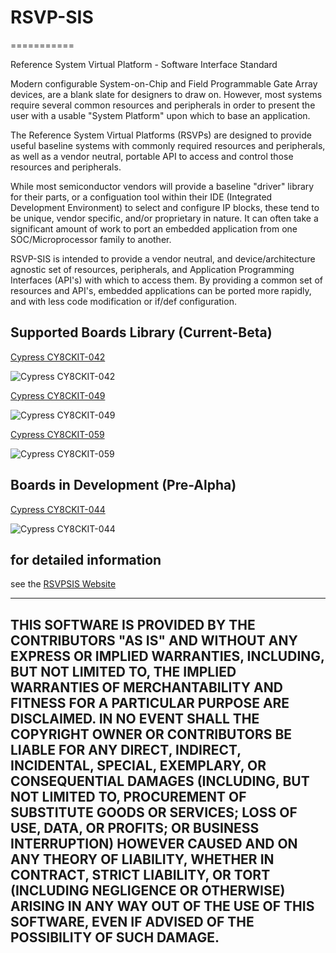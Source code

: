 # RSVP-SIS
===========

Reference System Virtual Platform - Software Interface Standard

Modern configurable System-on-Chip and Field Programmable Gate Array devices, are a blank slate for designers to draw on. However, most systems require several common resources and peripherals in order to present the user with a usable "System Platform" upon which to base an application.

The Reference System Virtual Platforms (RSVPs) are designed to provide useful baseline systems with commonly required resources and peripherals, as well as a vendor neutral, portable API to access and control those resources and peripherals.

While most semiconductor vendors will provide a baseline "driver" library for their parts, or a configuation tool within their IDE (Integrated Development Environment) to select and configure IP blocks, these tend to be unique, vendor specific, and/or proprietary in nature. It can often take a significant amount of work to port an embedded application from one SOC/Microprocessor family to another.

RSVP-SIS is intended to provide a vendor neutral, and device/architecture agnostic set of resources, peripherals, and Application Programming Interfaces (API's) with which to access them. By providing a common set of resources and API's, embedded applications can be ported more rapidly, and with less code modification or if/def configuration.

## Supported Boards Library (Current-Beta)

[Cypress CY8CKIT-042](http://www.cypress.com/documentation/development-kitsboards/cy8ckit-042-psoc-4-pioneer-kit "Cypress CY8CKIT-042")

![Cypress CY8CKIT-042](http://www.cypress.com/sites/default/files/inline/ui/4_0/images/DSC_0085_1.jpg "Cypress CY8CKIT-042")

[Cypress CY8CKIT-049](http://www.cypress.com/documentation/development-kitsboards/psoc-4-cy8ckit-049-4xxx-prototyping-kits "Cypress CY8CKIT-049")

![Cypress CY8CKIT-049](http://www.cypress.com/sites/default/files/inline/fckImages/myresources/CY8CKit-049_sm(1).jpg "Cypress CY8CKIT-049")

[Cypress CY8CKIT-059](http://www.cypress.com/documentation/development-kitsboards/cy8ckit-059-psoc-5lp-prototyping-kit "Cypress CY8CKIT-059")

![Cypress CY8CKIT-059](http://www.cypress.com/sites/default/files/inline/fckImages/myresources/CY8CKIT-059.jpg "Cypress CY8CKIT-059")

## Boards in Development (Pre-Alpha)

[Cypress CY8CKIT-044](http://www.cypress.com/documentation/development-kitsboards/cy8ckit-044-psoc-4-m-series-pioneer-kit "Cypress CY8CKIT-044")

![Cypress CY8CKIT-044](http://www.cypress.com/sites/default/files/media-embed/263821/E1011733.jpg "Cypress CY8CKIT-044 with RaspPi")

## for detailed information
see the [RSVPSIS Website](http://www.rsvpsis.com)


-------------------------------------------------------------------------------------------
THIS SOFTWARE IS PROVIDED BY THE CONTRIBUTORS "AS IS" AND WITHOUT ANY EXPRESS OR IMPLIED WARRANTIES, 
INCLUDING, BUT NOT LIMITED TO, THE IMPLIED WARRANTIES OF MERCHANTABILITY AND FITNESS FOR A PARTICULAR PURPOSE ARE DISCLAIMED. 
IN NO EVENT SHALL THE COPYRIGHT OWNER OR CONTRIBUTORS BE LIABLE FOR ANY DIRECT, INDIRECT, INCIDENTAL, SPECIAL, EXEMPLARY, 
OR CONSEQUENTIAL DAMAGES (INCLUDING, BUT NOT LIMITED TO, PROCUREMENT OF SUBSTITUTE GOODS OR SERVICES; LOSS OF USE, DATA, 
OR PROFITS; OR BUSINESS INTERRUPTION) HOWEVER CAUSED AND ON ANY THEORY OF LIABILITY, WHETHER IN CONTRACT, 
STRICT LIABILITY, OR TORT (INCLUDING NEGLIGENCE OR OTHERWISE) ARISING IN ANY WAY OUT OF THE USE OF THIS SOFTWARE, 
EVEN IF ADVISED OF THE POSSIBILITY OF SUCH DAMAGE. 
-------------------------------------------------------------------------------------------
